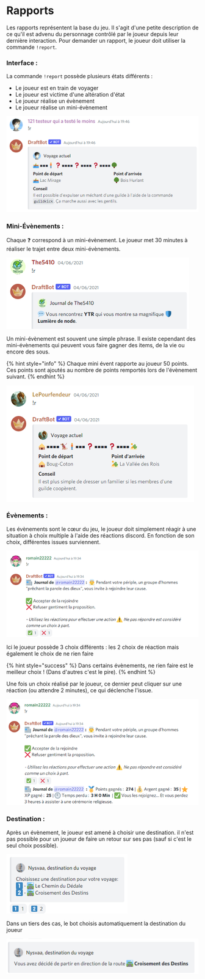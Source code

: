 # Rapports

Les rapports représentent la base du jeu. Il s'agit d'une petite description de ce qu'il est advenu du personnage contrôlé par le joueur depuis leur dernière interaction. Pour demander un rapport, le joueur doit utiliser la commande `!report`.

### Interface :

La commande `!report` possède plusieurs états différents :

* Le joueur est en train de voyager
* Le joueur est victime d'une altération d'état
* Le joueur réalise un évènement
* Le joueur réalise un mini-évènement

![Interface de la commande report quand le joueur est en train de voyager](../.gitbook/assets/image%20%2856%29.png)

### Mini-Évènements : 

Chaque ❓ correspond à un mini-évènement. Le joueur met 30 minutes à réaliser le trajet entre deux mini-évènements.

![Un exemple de mini-&#xE9;v&#xE8;nement](../.gitbook/assets/image%20%2849%29.png)

Un mini-évènement est souvent une simple phrase. Il existe cependant des mini-évènements qui peuvent vous faire gagner des items, de la vie ou encore des sous.

{% hint style="info" %}
Chaque mini évent rapporte au joueur 50 points. Ces points sont ajoutés au nombre de points remportés lors de l'évènement suivant.
{% endhint %}

![Une fois le mini-&#xE9;v&#xE8;nement pass&#xE9;, il appara&#xEE;t sur la carte.](../.gitbook/assets/image%20%2852%29.png)

### Évènements :

Les évènements sont le cœur du jeu, le joueur doit simplement réagir à une situation à choix multiple à l'aide des réactions discord. En fonction de son choix, différentes issues surviennent.

![Un exemple d&apos;&#xE9;v&#xE9;nement](../.gitbook/assets/image%20%2846%29.png)

Ici le joueur possède 3 choix différents : les 2 choix de réaction mais également le choix de ne rien faire

{% hint style="success" %}
Dans certains évènements, ne rien faire est le meilleur choix ! \(Dans d'autres c'est le pire\).
{% endhint %}

Une fois un choix réalisé par le joueur, ce dernier peut cliquer sur une réaction \(ou attendre 2 minutes\), ce qui déclenche l'issue.

![Un exemple d&apos;issue](../.gitbook/assets/image%20%2850%29.png)

### Destination :

Après un évènement, le joueur est amené à choisir une destination. il n'est pas possible pour un joueur de faire un retour sur ses pas \(sauf si c'est le seul choix possible\).

![Exemple de choix de destination](../.gitbook/assets/image%20%2855%29.png)

Dans un tiers des cas, le bot choisis automatiquement la destination du joueur 

![Voil&#xE0; votre information sur votre destination](../.gitbook/assets/image%20%2848%29.png)

### 

